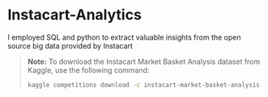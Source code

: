 # Instacart-Analytics
I employed SQL and python to extract valuable insights from the open source big data provided by Instacart

> **Note:** To download the Instacart Market Basket Analysis dataset from Kaggle, use the following command:
> 
> ```bash
> kaggle competitions download -c instacart-market-basket-analysis
> ```
